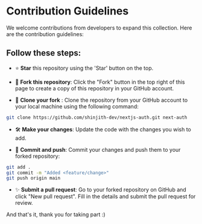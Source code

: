 # Contribution Guidelines

We welcome contributions from developers to expand this collection. Here are the contribution guidelines:

## Follow these steps:

- ⭐️ **Star** this repository using the 'Star' button on the top.
- 🍴 **Fork this repository**: Click the "Fork" button in the top right of this page to create a copy of this repository in your GitHub account.

- 🧪 **Clone your fork** : Clone the repository from your GitHub account to your local machine using the following command:
```bash
git clone https://github.com/shinjith-dev/nextjs-auth.git next-auth
```
- 🛠 **Make your changes**: Update the code with the changes you wish to add.

- 🚀 **Commit and push**: Commit your changes and push them to your forked repository:
```bash
git add .
git commit -m "Added <feature/change>"
git push origin main
```

- ✨ **Submit a pull request**: Go to your forked repository on GitHub and click "New pull request". Fill in the details and submit the pull request for review.

And that's it, thank you for taking part :)


